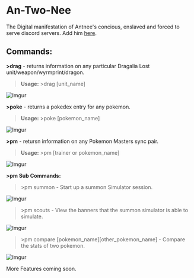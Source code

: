 # An-Two-Nee 
The Digital manifestation of Antnee's concious, enslaved and forced to serve discord servers. Add him [here](https://discordapp.com/oauth2/authorize?&client_id=577853873088102400&scope=bot&permissions=8).

## Commands:

**\>drag** - returns information on any particular Dragalia Lost unit/weapon/wyrmprint/dragon. 
  
  >**Usage:** >drag [unit_name]
  
  ![Imgur](https://i.imgur.com/o4kmmjf.png)

**\>poke** - returns a pokedex entry for any pokemon.
  
  >**Usage:** >poke [pokemon_name]

  ![Imgur](https://i.imgur.com/yvZ8JUW.png)
  
**\>pm** - retursn information on any Pokemon Masters sync pair. 
  
  >**Usage:** >pm [trainer or pokemon_name]
  
  ![Imgur](https://i.imgur.com/2j90Wxs.png)
  
  **\>pm Sub Commands:**
 
  >\>pm summon - Start up a summon Simulator session.
  
  ![Imgur](https://i.imgur.com/RaqGXlg.png)
  
  >\>pm scouts - View the banners that the summon simulator is able to simulate.
  
  ![Imgur](https://i.imgur.com/Vt90ONg.png)
  
  >\>pm compare [pokemon_name][other_pokemon_name] - Compare the stats of two pokemon.
  
  ![Imgur](https://i.imgur.com/QFEhaJc.png)
  
More Features coming soon.
